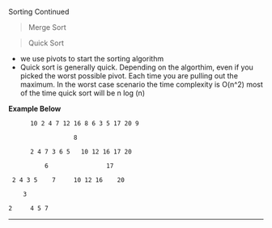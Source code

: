 Sorting Continued

> Merge Sort



> Quick Sort
- we use pivots to start the sorting algorithm
- Quick sort is generally quick. Depending on the algorthim, even if you picked the worst possible pivot. 
Each time you are pulling out the maximum. In the worst case scenario the time complexity is O(n^2)
most of the time quick sort will be n log (n)

__Example Below__

```
      10 2 4 7 12 16 8 6 3 5 17 20 9
      
                  8
      
      2 4 7 3 6 5   10 12 16 17 20
      
          6                17
      
 2 4 3 5    7     10 12 16    20
            
    3

2     4 5 7

```
---

